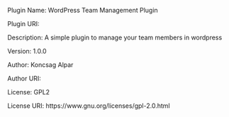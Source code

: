 <p>Plugin Name: WordPress Team Management Plugin</p>
<p>Plugin URI:  </p>
<p>Description: A simple plugin to manage your team members in wordpress</p>
<p>Version:     1.0.0</p>
<p>Author:      Koncsag Alpar</p>
<p>Author URI:  </p>
<p>License:     GPL2</p>
<p>License URI: https://www.gnu.org/licenses/gpl-2.0.html</p>
